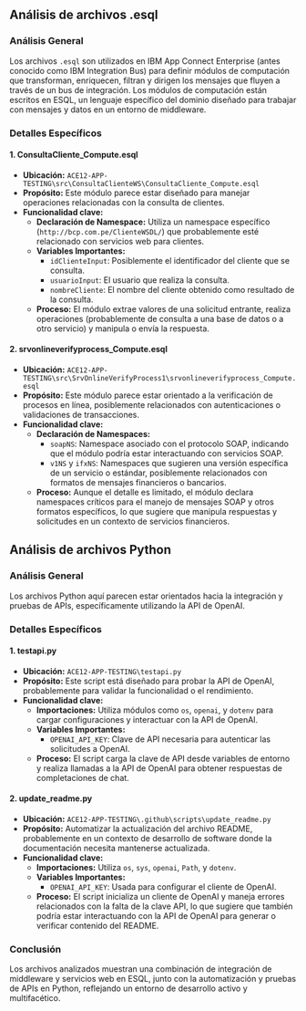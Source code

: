 ## Análisis de archivos .esql

### Análisis General
Los archivos `.esql` son utilizados en IBM App Connect Enterprise (antes conocido como IBM Integration Bus) para definir módulos de computación que transforman, enriquecen, filtran y dirigen los mensajes que fluyen a través de un bus de integración. Los módulos de computación están escritos en ESQL, un lenguaje específico del dominio diseñado para trabajar con mensajes y datos en un entorno de middleware.

### Detalles Específicos

#### 1. ConsultaCliente_Compute.esql
- **Ubicación:** `ACE12-APP-TESTING\src\ConsultaClienteWS\ConsultaCliente_Compute.esql`
- **Propósito:** Este módulo parece estar diseñado para manejar operaciones relacionadas con la consulta de clientes.
- **Funcionalidad clave:**
  - **Declaración de Namespace:** Utiliza un namespace específico (`http://bcp.com.pe/ClienteWSDL/`) que probablemente esté relacionado con servicios web para clientes.
  - **Variables Importantes:**
    - `idClienteInput`: Posiblemente el identificador del cliente que se consulta.
    - `usuarioInput`: El usuario que realiza la consulta.
    - `nombreCliente`: El nombre del cliente obtenido como resultado de la consulta.
  - **Proceso:** El módulo extrae valores de una solicitud entrante, realiza operaciones (probablemente de consulta a una base de datos o a otro servicio) y manipula o envía la respuesta.

#### 2. srvonlineverifyprocess_Compute.esql
- **Ubicación:** `ACE12-APP-TESTING\src\SrvOnlineVerifyProcess1\srvonlineverifyprocess_Compute.esql`
- **Propósito:** Este módulo parece estar orientado a la verificación de procesos en línea, posiblemente relacionados con autenticaciones o validaciones de transacciones.
- **Funcionalidad clave:**
  - **Declaración de Namespaces:**
    - `soapNS`: Namespace asociado con el protocolo SOAP, indicando que el módulo podría estar interactuando con servicios SOAP.
    - `v1NS` y `ifxNS`: Namespaces que sugieren una versión específica de un servicio o estándar, posiblemente relacionados con formatos de mensajes financieros o bancarios.
  - **Proceso:** Aunque el detalle es limitado, el módulo declara namespaces críticos para el manejo de mensajes SOAP y otros formatos específicos, lo que sugiere que manipula respuestas y solicitudes en un contexto de servicios financieros.

## Análisis de archivos Python

### Análisis General
Los archivos Python aquí parecen estar orientados hacia la integración y pruebas de APIs, específicamente utilizando la API de OpenAI.

### Detalles Específicos

#### 1. testapi.py
- **Ubicación:** `ACE12-APP-TESTING\testapi.py`
- **Propósito:** Este script está diseñado para probar la API de OpenAI, probablemente para validar la funcionalidad o el rendimiento.
- **Funcionalidad clave:**
  - **Importaciones:** Utiliza módulos como `os`, `openai`, y `dotenv` para cargar configuraciones y interactuar con la API de OpenAI.
  - **Variables Importantes:**
    - `OPENAI_API_KEY`: Clave de API necesaria para autenticar las solicitudes a OpenAI.
  - **Proceso:** El script carga la clave de API desde variables de entorno y realiza llamadas a la API de OpenAI para obtener respuestas de completaciones de chat.

#### 2. update_readme.py
- **Ubicación:** `ACE12-APP-TESTING\.github\scripts\update_readme.py`
- **Propósito:** Automatizar la actualización del archivo README, probablemente en un contexto de desarrollo de software donde la documentación necesita mantenerse actualizada.
- **Funcionalidad clave:**
  - **Importaciones:** Utiliza `os`, `sys`, `openai`, `Path`, y `dotenv`.
  - **Variables Importantes:**
    - `OPENAI_API_KEY`: Usada para configurar el cliente de OpenAI.
  - **Proceso:** El script inicializa un cliente de OpenAI y maneja errores relacionados con la falta de la clave API, lo que sugiere que también podría estar interactuando con la API de OpenAI para generar o verificar contenido del README.

### Conclusión
Los archivos analizados muestran una combinación de integración de middleware y servicios web en ESQL, junto con la automatización y pruebas de APIs en Python, reflejando un entorno de desarrollo activo y multifacético.